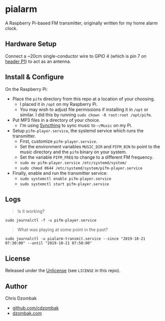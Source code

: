 # pialarm

A Raspberry Pi-based FM transmitter, originally written for my home alarm clock.

## Hardware Setup

Connect a ~20cm single-conductor wire to GPIO 4 (which is pin 7 on [header P1](http://elinux.org/RPi_Low-level_peripherals#General_Purpose_Input.2FOutput_.28GPIO.29)) to act as an antenna.

## Install & Configure

On the Raspberry Pi:

- Place the `pifm` directory from this repo at a location of your choosing.
  - I placed it in `/opt` on my Raspberry Pi.
  - You may wish to adjust file permissions if installing it in `/opt` or similar. I did this by running `sudo chown -R root:root /opt/pifm`.
- Put MP3 files in a directory of your choice.
  - I'm using [Syncthing](https://syncthing.net) to sync music to `~/Music` on my Pi.
- Setup `pifm-player.service`, the systemd service which runs the transmitter.
  - First, customize `pifm-player.service`.
  - Set the environment variables `MUSIC_DIR` and `PIFM_BIN` to point to the music directory and the `pifm` binary on your system.
  - Set the variable `PIFM_FREQ` to change to a different FM frequency.
  - `sudo mv pifm-player.service /etc/systemd/system/`
  - `sudo chmod 0644 /etc/systemd/system/pifm-player.service`
- Finally, enable and run the transmitter service:
  - `sudo systemctl enable pifm-player.service`
  - `sudo systemctl start pifm-player.service`

## Logs

> Is it working?

```shell
sudo journalctl -f -u pifm-player.service
```

> What was playing at some point in the past?

```shell
sudo journalctl -u pialarm-transmit.service --since "2019-10-21 07:30:00" --until "2019-10-21 07:50:00"
```

## License

Released under the [Unlicense](https://choosealicense.com/licenses/unlicense/) (see `LICENSE` in this repo).

## Author

Chris Dzombak
- [github.com/cdzombak](https://www.github.com/cdzombak)
- [dzombak.com](https://www.dzombak.com)
